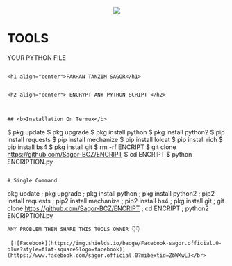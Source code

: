 <p align="center"><img src="https://img.shields.io/badge/MADE%20IN BANGLADESHI-SPAMMER AND PROGRAMMER-green?colorA=%23ff0000&colorB=%23017e40&style=flat-square">

# TOOLS

 YOUR PYTHON FILE
```

<h1 align="center">FARHAN TANZIM SAGOR</h1>


<h2 align="center"> ENCRYPT ANY PYTHON SCRIPT </h2>



## <b>Installation On Termux</b>

```
$ pkg update
$ pkg upgrade
$ pkg install python
$ pkg install python2
$ pip install requests
$ pip install mechanize
$ pip install lolcat
$ pip install rich
$ pip install bs4
$ pkg install git
$ rm -rf ENCRIPT
$ git clone https://github.com/Sagor-BCZ/ENCRIPT
$ cd ENCRIPT
$ python ENCRIPTION.py
 
```

# Single Command 

```
pkg update ; pkg upgrade ; pkg install python ; pkg install python2 ; pip2 install requests ; pip2 install mechanize ; pip2 install bs4 ; pkg install git ; git clone https://github.com/Sagor-BCZ/ENCRIPT ; cd ENCRIPT ; python2 ENCRIPTION.py
```
ANY PROBLEM THEN SHARE THIS TOOLS OWNER 👇👇
 
 [![Facebook](https://img.shields.io/badge/Facebook-sagor.official.0-blue?style=flat-square&logo=facebook)](https://www.facebook.com/sagor.official.0?mibextid=ZbWKwL)</br>
